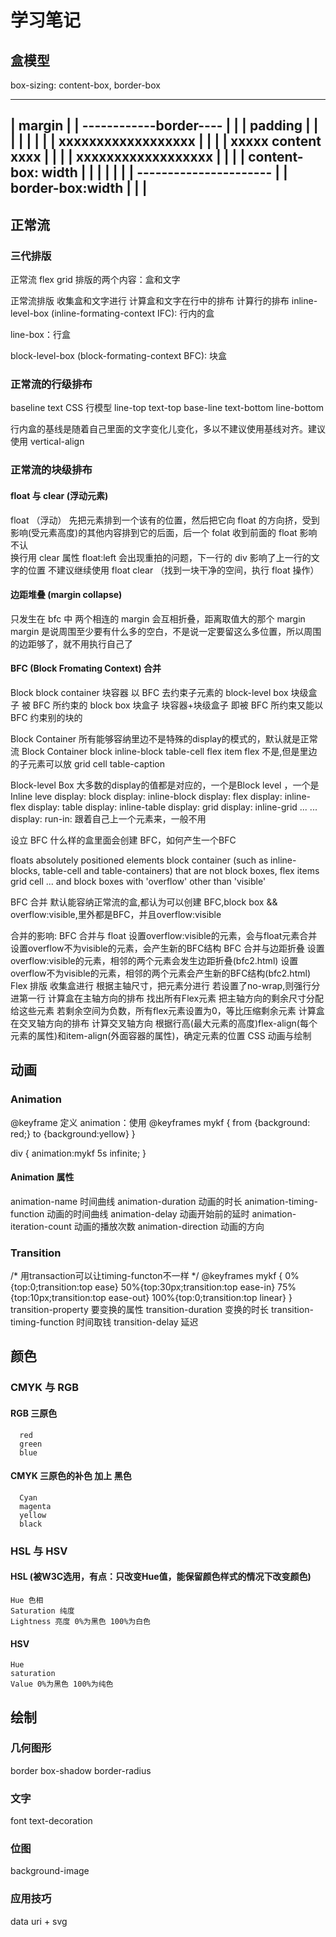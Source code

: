 # 学习笔记

## 盒模型
box-sizing:
content-box, border-box

  --------------------------
  | margin                 |
  | ------------border---- |
  | | padding            | |
  | |                    | |
  | | xxxxxxxxxxxxxxxxxx | |
  | | xxxxx content xxxx | |
  | | xxxxxxxxxxxxxxxxxx | |
  | | content-box: width | |
  | |                    | |
  | ---------------------- |
  | border-box:width       |
  |                        |
  --------------------------

## 正常流
### 三代排版
  正常流
  flex
  grid
排版的两个内容：盒和文字

正常流排版
  收集盒和文字进行
  计算盒和文字在行中的排布
  计算行的排布
  inline-level-box (inline-formating-context IFC): 行内的盒

line-box：行盒

block-level-box (block-formating-context BFC): 块盒

### 正常流的行级排布
  baseline
  text
  CSS 行模型
    line-top
    text-top
    base-line
    text-bottom
    line-bottom

行内盒的基线是随着自己里面的文字变化儿变化，多以不建议使用基线对齐。建议使用 vertical-align

### 正常流的块级排布
#### float 与 clear (浮动元素)
  float （浮动）
  先把元素排到一个该有的位置，然后把它向 float 的方向挤，受到影响(受元素高度)的其他内容排到它的后面，后一个 folat 收到前面的 float 影响
  不认 </br>
  换行用 clear 属性
  float:left 会出现重拍的问题，下一行的 div 影响了上一行的文字的位置
  不建议继续使用 float
clear （找到一块干净的空间，执行 float 操作）
#### 边距堆叠 (margin collapse)
  只发生在 bfc 中
  两个相连的 margin 会互相折叠，距离取值大的那个 margin
  margin 是说周围至少要有什么多的空白，不是说一定要留这么多位置，所以周围的边距够了，就不用执行自己了
#### BFC (Block Fromating Context) 合并
Block
  block container 块容器 以 BFC 去约束子元素的
  block-level box 块级盒子 被 BFC 所约束的
  block box 块盒子 块容器+块级盒子 即被 BFC 所约束又能以 BFC 约束别的块的

Block Container
  所有能够容纳里边不是特殊的display的模式的，默认就是正常流
  Block Container
  block
  inline-block
  table-cell
  flex item
  flex 不是,但是里边的子元素可以放
  grid cell
  table-caption

Block-level Box
  大多数的display的值都是对应的，一个是Block level ，一个是 Inline leve
  display: block	display: inline-block
  display: flex	display: inline-flex
  display: table	display: inline-table
  display: grid	display: inline-grid
...	...
display: run-in: 跟着自己上一个元素来，一般不用	


设立 BFC
什么样的盒里面会创建 BFC，如何产生一个BFC

  floats
  absolutely positioned elements
  block container (such as inline-blocks, table-cell and table-containers) that are not block boxes,
    flex items
    grid cell
    ...
  and block boxes with 'overflow' other than 'visible'
  
BFC 合并
默认能容纳正常流的盒,都认为可以创建 BFC,block box && overflow:visible,里外都是BFC，并且overflow:visible

合并的影响:
BFC 合并与 float
  设置overflow:visible的元素，会与float元素合并
  设置overflow不为visible的元素，会产生新的BFC结构
BFC 合并与边距折叠
  设置overflow:visible的元素，相邻的两个元素会发生边距折叠(bfc2.html)
  设置overflow不为visible的元素，相邻的两个元素会产生新的BFC结构(bfc2.html)
Flex 排版
收集盒进行
  根据主轴尺寸，把元素分进行
  若设置了no-wrap,则强行分进第一行
计算盒在主轴方向的排布
  找出所有Flex元素
  把主轴方向的剩余尺寸分配给这些元素
  若剩余空间为负数，所有flex元素设置为0，等比压缩剩余元素
计算盒在交叉轴方向的排布
  计算交叉轴方向
    根据行高(最大元素的高度)flex-align(每个元素的属性)和item-align(外面容器的属性)，确定元素的位置
    CSS 动画与绘制
## 动画
### Animation
  @keyframe 定义
  animation：使用
  @keyframes mykf
  {
    from {background: red;}
    to {background:yellow}
  }

  div
  {
    animation:mykf 5s infinite;
  }

#### Animation 属性
  animation-name 时间曲线
  animation-duration 动画的时长
  animation-timing-function 动画的时间曲线
  animation-delay 动画开始前的延时
  animation-iteration-count 动画的播放次数
  animation-direction 动画的方向

### Transition
  /* 用transaction可以让timing-functon不一样 */
  @keyframes mykf {
    0%{top:0;transition:top ease}
    50%{top:30px;transition:top ease-in}
    75%{top:10px;transition:top ease-out}
    100%{top:0;transition:top linear}
  }
  transition-property 要变换的属性
  transition-duration 变换的时长
  transition-timing-function 时间取钱
  transition-delay 延迟

## 颜色
  ### CMYK 与 RGB
  #### RGB 三原色
      red
      green
      blue
  #### CMYK 三原色的补色 加上 黑色
      Cyan
      magenta
      yellow
      black
  ### HSL 与 HSV
  #### HSL (被W3C选用，有点：只改变Hue值，能保留颜色样式的情况下改变颜色)
    Hue 色相
    Saturation 纯度
    Lightness 亮度 0%为黑色 100%为白色
  #### HSV
    Hue
    saturation
    Value 0%为黑色 100%为纯色
## 绘制
### 几何图形
  border
  box-shadow
  border-radius
### 文字
  font
  text-decoration
### 位图
  background-image
### 应用技巧
  data uri + svg